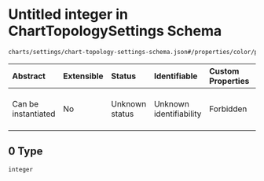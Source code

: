 # Untitled integer in ChartTopologySettings Schema

```txt
charts/settings/chart-topology-settings-schema.json#/properties/color/properties/min/anyOf/0
```



| Abstract            | Extensible | Status         | Identifiable            | Custom Properties | Additional Properties | Access Restrictions | Defined In                                                                                                                 |
| :------------------ | :--------- | :------------- | :---------------------- | :---------------- | :-------------------- | :------------------ | :------------------------------------------------------------------------------------------------------------------------- |
| Can be instantiated | No         | Unknown status | Unknown identifiability | Forbidden         | Allowed               | none                | [chart-topology-settings-schema.json\*](../out/charts/settings/chart-topology-settings-schema.json "open original schema") |

## 0 Type

`integer`

